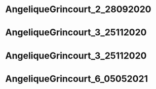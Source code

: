 # AngeliqueGrincourt_2_28092020
# AngeliqueGrincourt_3_25112020
# AngeliqueGrincourt_3_25112020
# AngeliqueGrincourt_6_05052021
